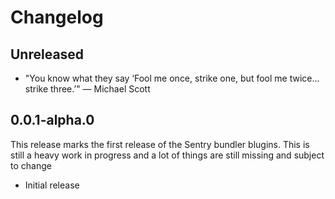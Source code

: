 # Changelog

## Unreleased

- "You know what they say ‘Fool me once, strike one, but fool me twice… strike three.’" — Michael Scott

## 0.0.1-alpha.0

This release marks the first release of the Sentry bundler blugins. This is still a heavy work in progress and a lot of things are still missing and subject to change

- Initial release

